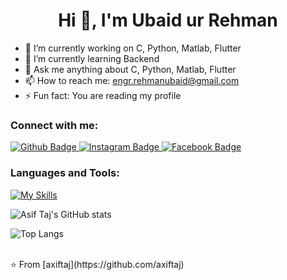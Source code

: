  <h1 align="center">Hi 👋, I'm Ubaid ur Rehman</h1>

- 🔭 I’m currently working on C, Python, Matlab, Flutter
- 🌱 I’m currently learning Backend
- 💬 Ask me anything about  C, Python, Matlab, Flutter
- 📫 How to reach me: engr.rehmanubaid@gmail.com
- ⚡ Fun fact: You are reading my profile
  
### Connect with me:
<div id="badges">
  <a href="https://github.com/URALI002">
    <img src="https://img.shields.io/badge/Github-white?style=for-the-badge&logo=Github&logoColor=black" alt="Github Badge"/>
  </a>
   <a href="https://www.instagram.com/ur._.ubaid">
    <img src="https://img.shields.io/badge/Instagram-purple?style=for-the-badge&logo=instagram&logoColor=white" alt="Instagram Badge"/>
  </a>
   <a href="https://www.facebook.com/urubaid132">
    <img src="https://img.shields.io/badge/Facebook-blue?style=for-the-badge&logo=facebook&logoColor=white" alt="Facebook Badge"/>
  </a>
</div>

### Languages and Tools:
[![My Skills](https://skillicons.dev/icons?i=flutter,dart,firebase,github,git,postman,python,matlab,C,xd&perline=5)](https://skillicons.dev)

![Asif Taj's GitHub stats](https://github-readme-stats.vercel.app/api?username=axiftaj&show_icons=true&theme=dark)

![Top Langs](https://github-readme-stats.vercel.app/api/top-langs/?username=axiftaj&theme=dark)


<br>
⭐️ From [axiftaj](https://github.com/axiftaj)
